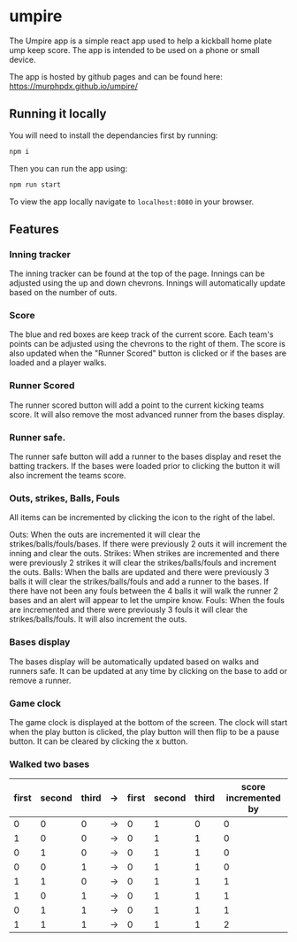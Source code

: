 # umpire

The Umpire app is a simple react app used to help a kickball home plate ump keep score. The app is intended to be used on a phone or small device. 

The app is hosted by github pages and can be found here: https://murphpdx.github.io/umpire/

## Running it locally

You will need to install the dependancies first by running: 

```bash
npm i
```

Then you can run the app using: 

```bash
npm run start
```

To view the app locally navigate to `localhost:8080` in your browser. 

## Features

### Inning tracker

The inning tracker can be found at the top of the page. Innings can be adjusted using the up and down chevrons. Innings will automatically update based on the number of outs. 

### Score

The blue and red boxes are keep track of the current score. Each team's points can be adjusted using the chevrons to the right of them. The score is also updated when the "Runner Scored" button is clicked or if the bases are loaded and a player walks. 

### Runner Scored

The runner scored button will add a point to the current kicking teams score. It will also remove the most advanced runner from the bases display. 

### Runner safe. 

The runner safe button will add a runner to the bases display and reset the batting trackers. If the bases were loaded prior to clicking the button it will also increment the teams score.

### Outs, strikes, Balls, Fouls

All items can be incremented by clicking the icon to the right of the label. 

Outs: When the outs are incremented it will clear the strikes/balls/fouls/bases. If there were previously 2 outs it will increment the inning and clear the outs. 
Strikes: When strikes are incremented and there were previously 2 strikes it will clear the strikes/balls/fouls and increment the outs.
Balls: When the balls are updated and there were previously 3 balls it will clear the strikes/balls/fouls and add a runner to the bases. If there have not been any fouls between the 4 balls it will walk the runner 2 bases and an alert will appear to let the umpire know.
Fouls: When the fouls are incremented and there were previously 3 fouls it will clear the strikes/balls/fouls. It will also increment the outs. 

### Bases display

The bases display will be automatically updated based on walks and runners safe. It can be updated at any time by clicking on the base to add or remove a runner.

### Game clock

The game clock is displayed at the bottom of the screen. The clock will start when the play button is clicked, the play button will then flip to be a pause button. It can be cleared by clicking the x button.

### Walked two bases 


| first | second | third | -> | first | second | third | score incremented by |
|-------|--------|-------|----|-------|--------|-------|---------------------|
|   0   |    0   |   0   | -> |   0   |    1   |   0   | 0                   |
|   1   |    0   |   0   | -> |   0   |    1   |   1   | 0                   |
|   0   |    1   |   0   | -> |   0   |    1   |   1   | 0                   |
|   0   |    0   |   1   | -> |   0   |    1   |   1   | 0                   |
|   1   |    1   |   0   | -> |   0   |    1   |   1   | 1                   |
|   1   |    0   |   1   | -> |   0   |    1   |   1   | 1                   |
|   0   |    1   |   1   | -> |   0   |    1   |   1   | 1                   |
|   1   |    1   |   1   | -> |   0   |    1   |   1   | 2                   |
